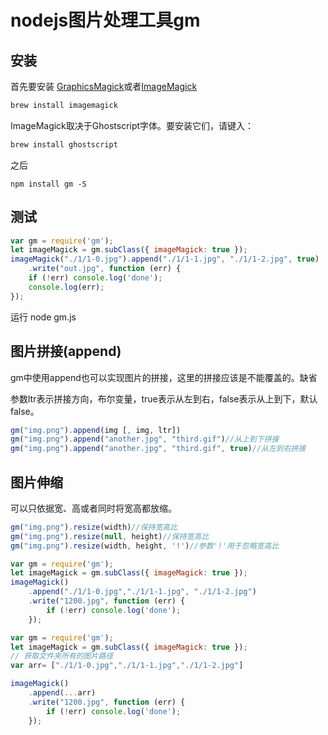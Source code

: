 # nodejs图片处理工具gm

## 安装

首先要安装 [GraphicsMagick](http://www.graphicsmagick.org/)或者[ImageMagick](http://www.imagemagick.org/)

```sh
brew install imagemagick
```

ImageMagick取决于Ghostscript字体。要安装它们，请键入：

```js
brew install ghostscript
```

之后

```
npm install gm -S
```

## 测试

```js
var gm = require('gm');
let imageMagick = gm.subClass({ imageMagick: true });
imageMagick("./1/1-0.jpg").append("./1/1-1.jpg", "./1/1-2.jpg", true)
    .write("out.jpg", function (err) {
    if (!err) console.log('done');
    console.log(err);
});
```

运行 node gm.js

## 图片拼接(append)

gm中使用append也可以实现图片的拼接，这里的拼接应该是不能覆盖的。缺省

参数ltr表示拼接方向，布尔变量，true表示从左到右，false表示从上到下，默认false。

```js
gm("img.png").append(img [, img, ltr])
gm("img.png").append("another.jpg", "third.gif")//从上到下拼接
gm("img.png").append("another.jpg", "third.gif", true)//从左到右拼接
```

## 图片伸缩

可以只依据宽、高或者同时将宽高都放缩。

```js
gm("img.png").resize(width)//保持宽高比
gm("img.png").resize(null, height)//保持宽高比
gm("img.png").resize(width, height, '!')//参数'!'用于忽略宽高比
```

```js
var gm = require('gm');
let imageMagick = gm.subClass({ imageMagick: true });
imageMagick()
    .append("./1/1-0.jpg","./1/1-1.jpg", "./1/1-2.jpg")
    .write("1200.jpg", function (err) {
        if (!err) console.log('done');
    });

```

```js
var gm = require('gm');
let imageMagick = gm.subClass({ imageMagick: true });
// 获取文件夹所有的图片路径
var arr= ["./1/1-0.jpg","./1/1-1.jpg","./1/1-2.jpg"]

imageMagick()
    .append(...arr)
    .write("1200.jpg", function (err) {
        if (!err) console.log('done');
    });

```

